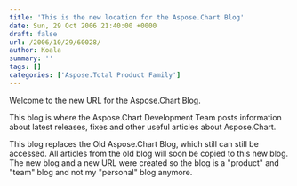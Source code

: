 ```yaml
---
title: 'This is the new location for the Aspose.Chart Blog'
date: Sun, 29 Oct 2006 21:40:00 +0000
draft: false
url: /2006/10/29/60028/
author: Koala
summary: ''
tags: []
categories: ['Aspose.Total Product Family']
---
```


Welcome to the new URL for the Aspose.Chart Blog.

This blog is where the Aspose.Chart Development Team posts information about latest releases, fixes and other useful articles about Aspose.Chart.

This blog replaces the Old Aspose.Chart Blog, which still can still be accessed. All articles from the old blog will soon be copied to this new blog. The new blog and a new URL were created so the blog is a "product" and "team" blog and not my "personal" blog anymore.








